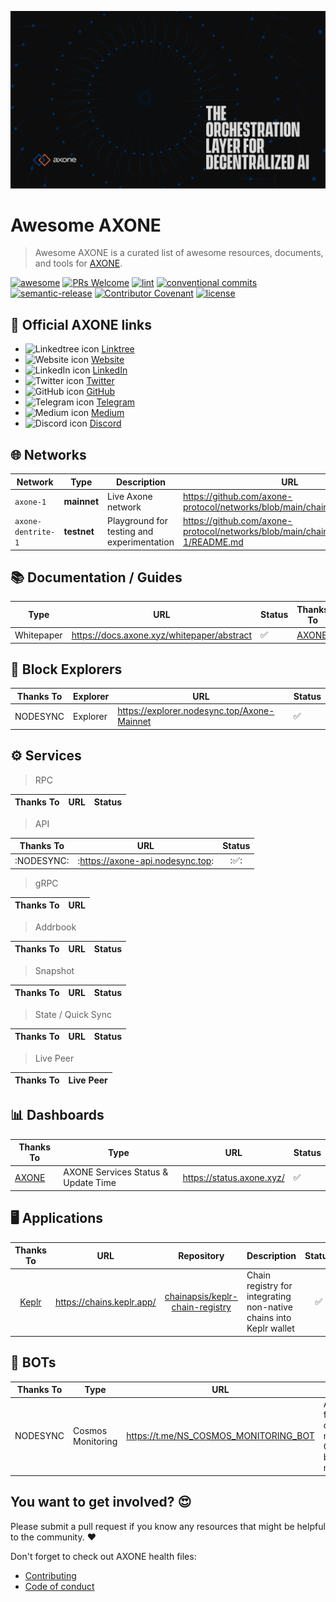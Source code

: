 [![axone github banner](https://raw.githubusercontent.com/axone-protocol/.github/main/profile/static/axone-banner.png)](https://axone.xyz)

# Awesome AXONE

> Awesome AXONE is a curated list of awesome resources, documents, and tools for [AXONE](https://axone.xyz).

[![awesome](https://cdn.rawgit.com/sindresorhus/awesome/d7305f38d29fed78fa85652e3a63e154dd8e8829/media/badge.svg)](https://axone.xyz/awesome)
[![PRs Welcome](https://img.shields.io/badge/PRs-welcome-brightgreen.svg?style=for-the-badge)](https://makeapullrequest.com)
[![lint](https://img.shields.io/github/actions/workflow/status/axone-protocol/awesome/lint.yml?label=Lint&style=for-the-badge&logo=github)](https://github.com/axone-protocol/awesome/actions/workflows/lint.yml)
[![conventional commits](https://img.shields.io/badge/Conventional%20Commits-1.0.0-yellow.svg?style=for-the-badge&logo=conventionalcommits)](https://conventionalcommits.org)
[![semantic-release](https://img.shields.io/badge/%20%20%F0%9F%93%A6%F0%9F%9A%80-semantic--release-e10079.svg?style=for-the-badge)](https://github.com/semantic-release/semantic-release)
[![Contributor Covenant](https://img.shields.io/badge/Contributor%20Covenant-2.1-4baaaa.svg?style=for-the-badge)](https://github.com/axone-protocol/.github/blob/main/CODE_OF_CONDUCT.md)
[![license](https://img.shields.io/badge/License-BSD_3--Clause-blue.svg?style=for-the-badge)](https://opensource.org/licenses/BSD-3-Clause)

## 💫 Official AXONE links

- <img
  src="assets/linktree.webp" alt="Linkedtree icon" style="width:15px;height:15px;"> [Linktree](https://linktr.ee/axonexyz)
- <img
  src="assets/website.webp" alt="Website icon" style="width:15px;height:15px;"> [Website](https://axone.xyz/)
- <img
  src="assets/linkedin.webp" alt="LinkedIn icon" style="width:15px;height:15px;"> [LinkedIn](https://www.linkedin.com/company/axone-protocol)
- <img
  src="assets/twitter.webp" alt="Twitter icon" style="width:15px;height:15px;"> [Twitter](https://x.com/axonexyz)
- <img
  src="assets/github.webp" alt="GitHub icon" style="width:15px;height:15px;"> [GitHub](https://github.com/axone-protocol)
- <img
  src="assets/telegram.webp" alt="Telegram icon" style="width:15px;height:15px;"> [Telegram](https://t.me/axonexyz)
- <img
  src="assets/medium.webp" alt="Medium icon" style="width:15px;height:15px;"> [Medium](https://blog.axone.xyz/)
- <img
  src="assets/discord.webp" alt="Discord icon" style="width:15px;height:15px;"> [Discord](https://discord.com/invite/axone)

## 🌐 Networks

| Network | Type | Description | URL | Status |
| ------- | ---- | ----------- | --- | ------ |
| `axone-1` | **mainnet** | Live Axone network | <https://github.com/axone-protocol/networks/blob/main/chains/1/README.md> | ✅ |
| `axone-dentrite-1` | **testnet** | Playground for testing and experimentation | <https://github.com/axone-protocol/networks/blob/main/chains/dentrite-1/README.md> | ✅ |

## 📚 Documentation / Guides

| Type       | URL                                          | Status | Thanks To                  |
| ---------- | -------------------------------------------- | ------ | -------------------------- |
| Whitepaper | <https://docs.axone.xyz/whitepaper/abstract> | ✅     | [AXONE](https://axone.xyz) |

## 🔭 Block Explorers

| Thanks To | Explorer | URL | Status |
| --------- | -------- | --- | ------ |
| NODESYNC | Explorer | https://explorer.nodesync.top/Axone-Mainnet | ✅ |

## ⚙️ Services

> RPC

| Thanks To | URL | Status |
| :-------: | :-: | :----: |

> API

| Thanks To | URL | Status |
| :-------: | :-: | :----: |
| :NODESYNC: | :https://axone-api.nodesync.top: | :✅: |

> gRPC

| Thanks To | URL |
| --------- | --- |

> Addrbook

| Thanks To | URL | Status |
| --------- | --- | ------ |

> Snapshot

| Thanks To | URL | Status |
| --------- | --- | ------ |

> State / Quick Sync

| Thanks To | URL | Status |
| --------- | --- | ------ |

> Live Peer

| Thanks To | Live Peer |
| --------- | --------- |

## 📊 Dashboards

| Thanks To                  | Type                                | URL                         | Status |
| -------------------------- | ----------------------------------- | --------------------------- | ------ |
| [AXONE](https://axone.xyz) | AXONE Services Status & Update Time | <https://status.axone.xyz/> | ✅     |

## 🖥️ Applications

| Thanks To | URL | Repository | Description | Status |
| :-------: | :-: | :--------: | ----------- | :----: |
| [Keplr](https://www.keplr.app/) | <https://chains.keplr.app/> | [chainapsis/keplr-chain-registry](https://github.com/chainapsis/keplr-chain-registry) | Chain registry for integrating non-native chains into Keplr wallet | ✅ |

## 🤖 BOTs

| Thanks To | Type | URL | Description |
| --------- | ---- | --- | ----------- |
| NODESYNC | Cosmos Monitoring | https://t.me/NS_COSMOS_MONITORING_BOT | A powerful tool for comprehensive monitoring of Cosmos-based networks. |

## You want to get involved? 😍

Please submit a pull request if you know any resources that might be helpful to the community. ❤️

Don't forget to check out AXONE health files:

- [Contributing](https://github.com/axone-protocol/.github/blob/main/CONTRIBUTING.md)
- [Code of conduct](https://github.com/axone-protocol/.github/blob/main/CODE_OF_CONDUCT.md)
